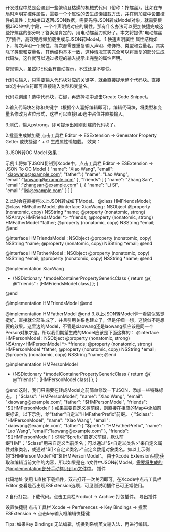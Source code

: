 
开发过程中总是会遇到一些繁琐且枯燥的机械式代码（俗称：拧螺丝）。比如在布局时声明完控件属性，需要一个个属性的去生成懒加载方法，并在懒加载中设置控件的属性；比如接口返回JSON数据，需要先将JSON转成Model对象，就需要根据JSON中的字段，一个个声明成对应的属性。那有什么办法可以更加快捷完成这些拧螺丝的部分吗？答案是肯定的，用电动螺丝刀就好了。本文将提供"电动螺丝刀"插件，高效完成懒加载生成与JSON转Model。
1.快速声明属性
属性结构如下，每次声明一个属性，每次都需要重复输入声明、修饰符、类型和变量名。其实除了类型和变量名，其他结构基本一致，这种情况其实完全可以将重复的部分生成代码块，这样就可以通过极短的输入提示出完整的属性声明。


常规输入，虽然IDE也会有自动提示，不过还是不够快。


代码块输入，只需要输入代码块对应的关键字，就会直接提示整个代码块。直接tab选中占位符即可直接输入类型和变量名。


代码块创建
1.选中代码块，右键，再选择项中点击Create Code Snippet。

2.输入代码块名称和关键字（根据个人喜好编辑即可）。编辑代码块，将类型和变量名修改为占位形式，这样可以直接tab选中占位并直接输入。

3.测试，输入pstrong，即可提示出刚刚创建的代码块了。


2.批量生成懒加载
点击工具栏 Editor -> ESExtension -> Generator Property Getter 或快捷键 ^ + G 生成属性懒加载。
效果：

3.JSON转OC Model
效果：

示例
1.将如下JSON复制到Xcode中，点击工具栏 Editor -> ESExtension -> JSON To OC Model
{
  "name": "Xiao Wang",
  "email": "xiaowang@example.com",
  "father":{
    "name": "Lao Wang",
    "email":"laowang@example.com"
  },
  "friends":[
    {
      "name": "Zhang San",
      "email":"zhangsan@example.com"
    },
    {
      "name": "Li Si",
      "email":"lisi@example.com"
    }
  ]
}

2.此时会在直接将以上JSON转成如下Model。
@class HMFriendsModel;
@class HMFatherModel;
@interface XiaoWang : NSObject
@property (nonatomic, copy) NSString *name;
@property (nonatomic, strong) NSArray<HMFriendsModel *> *friends;
@property (nonatomic, strong) HMFatherModel *father;
@property (nonatomic, copy) NSString *email;
@end

@interface HMFriendsModel : NSObject
@property (nonatomic, copy) NSString *name;
@property (nonatomic, copy) NSString *email;
@end

@interface HMFatherModel : NSObject
@property (nonatomic, copy) NSString *email;
@property (nonatomic, copy) NSString *name;
@end

@implementation XiaoWang

+ (NSDictionary *)modelContainerPropertyGenericClass {
    return @{
        @"friends" : [HMFriendsModel class]
    };
}

@end

@implementation HMFriendsModel
@end

@implementation HMFatherModel
@end
3.以上JSON转Model乍一看貌似感觉挺好。直接就全部生成了，并且引用关系也建立了，但是仔细一想，这貌似不是想要的效果。这里边的Model，不管是xiaowang还是laowang都应该是同一个Person对象才是。所以我们期望生成的Model应该是下面这样的：
@interface HMPersonModel : NSObject
@property (nonatomic, strong) NSArray<HMPersonModel *> *friends;
@property (nonatomic, strong) HMPersonModel *father;
@property (nonatomic, copy) NSString *email;
@property (nonatomic, copy) NSString *name;
@end

@implementation HMPersonModel

+ (NSDictionary *)modelContainerPropertyGenericClass {
    return @{
        @"friends" : [HMPersonModel class]
    };
}

@end
这时，我们只需要在转成Model之前简单修改一下JSON，添加一些特殊标志。
{
    "$class": "HMPersonModel",
    "name": "Xiao Wang",
    "email": "xiaowang@example.com",
    "father": "$HMPersonModel",
    "friends": "$[]HMPersonModel"
}
如果需要自定义类前缀，则直接在相应的Map中添加前缀标识。以下示例，给"father"自定义"HMFatherPrefix"前缀。
{
    "$class": "HMPersonModel",
    "name": "Xiao Wang",
    "email": "xiaowang@example.com",
    "father":{
        "$prefix": "HMFatherPrefix",
        "name": "Lao Wang",
        "email":"laowang@example.com"
    },
    "friends": "$[]HMPersonModel"
}
说明:"$prefix"自定义前缀，默认前缀"HM"；"$class"用来自定义当前类名；可以通过"$<自定义类名>"来自定义属性对象类名，或通过"$[]<自定义类名>"自定义数组对象类名。如以上示例的"$HMPersonModel"和"$[]HMPersonModel"。
由于Xcode Extension只能获取和编辑当前文件的内容，所以如果是在.h文件中JSON转Model，需要将生成的@implementation部分手动拷贝到.m文件中。
插件

代码地址
使用
1.直接下载插件，双击打开一次关闭即可。在Xcode中点击工具栏 Editor 查看是否出现ESExtension选项，可见则说明插件已可正常使用。

2.自行打包，下载代码。点击工具栏Product -> Archive 打包插件。
导出插件







设置快捷键
点击工具栏 Xcode -> Perferences -> Key Bindings -> 搜索 ESExtension -> 点击key输入框编辑快捷键

Tips: 如果Key Bindings 无法编辑，切换到系统英文输入法，再进行编辑。
